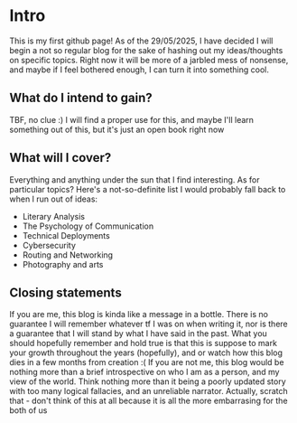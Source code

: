 # Intro
This is my first github page! As of the 29/05/2025, I have decided I will begin a not so regular blog for the sake of hashing out my ideas/thoughts on specific topics. Right now it will be more of a jarbled mess of nonsense, and maybe if I feel bothered enough, I can turn it into something cool.

## What do I intend to gain?
TBF, no clue :)
I will find a proper use for this, and maybe I'll learn something out of this, but it's just an open book right now

## What will I cover?
Everything and anything under the sun that I find interesting. As for particular topics? Here's a not-so-definite list I would probably fall back to when I run out of ideas:
- Literary Analysis
- The Psychology of Communication
- Technical Deployments
- Cybersecurity
- Routing and Networking
- Photography and arts

## Closing statements
If you are me, this blog is kinda like a message in a bottle. There is no guarantee I will remember whatever tf I was on when writing it, nor is there a guarantee that I will stand by what I have said in the past. What you should hopefully remember and hold true is that this is suppose to mark your growth throughout the years (hopefully), and or watch how this blog dies in a few months from creation :(
If you are not me, this blog would be nothing more than a brief introspective on who I am as a person, and my view of the world. Think nothing more than it being a poorly updated story with too many logical fallacies, and an unreliable narrator. Actually, scratch that - don't think of this at all because it is all the more embarrasing for the both of us
